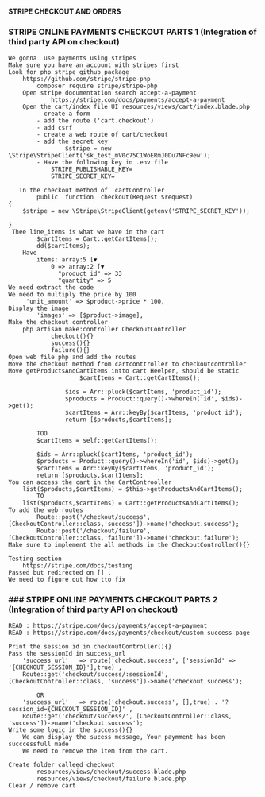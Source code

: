 #### STRIPE CHECKOUT AND ORDERS

### STRIPE ONLINE PAYMENTS CHECKOUT PARTS 1 (Integration of third party API on checkout)
    We gonna  use payments using stripes
    Make sure you have an account with stripes first
    Look for php stripe github package
        https://github.com/stripe/stripe-php
            composer require stripe/stripe-php
        Open stripe documentation search accept-a-payment
                https://stripe.com/docs/payments/accept-a-payment
        Open the cart/index file UI resources/views/cart/index.blade.php
            - create a form 
            - add the route ('cart.checkout')
            - add csrf
            - create a web route of cart/checkout
            - add the secret key
                    $stripe = new \Stripe\StripeClient('sk_test_mV0c75C1WoERmJ0Du7NFc9ew');
            - Have the following key in .env file
                STRIPE_PUBLISHABLE_KEY=
                STRIPE_SECRET_KEY=

       In the checkout method of  cartController 
            public  function  checkout(Request $request)
    {
        $stripe = new \Stripe\StripeClient(getenv('STRIPE_SECRET_KEY'));

    }
     Thee line_items is what we have in the cart
            $cartItems = Cart::getCartItems();
            dd($cartItems);
        Have 
            items: array:5 [▼
                0 => array:2 [▼
                  "product_id" => 33
                  "quantity" => 5
    We need extract the code 
    We need to multiply the price by 100
         'unit_amount' => $product->price * 100,
    Display the image
            'images' => [$product->image],
    Make the checkout controller
        php artisan make:controller CheckoutController 
                checkout(){} 
                success(){}
                failure(){}
    Open web file php and add the routes
    Move the checkout method from cartconttroller to checkoutcontroller
    Move getProductsAndCartItems intto cart Heelper, should be static
                        $cartItems = Cart::getCartItems();

                    $ids = Arr::pluck($cartItems, 'product_id');
                    $products = Product::query()->whereIn('id', $ids)->get();
                    $cartItems = Arr::keyBy($cartItems, 'product_id');
                    return [$products,$cartItems];

            TOO
            $cartItems = self::getCartItems();

            $ids = Arr::pluck($cartItems, 'product_id');
            $products = Product::query()->whereIn('id', $ids)->get();
            $cartItems = Arr::keyBy($cartItems, 'product_id');
            return [$products,$cartItems];
    You can access the cart in the CartControoller 
        list($products,$cartItems) = $this->getProductsAndCartItems();
            TO
        list($products,$cartItems) = Cart::getProductsAndCartItems();
    To add the web routes
            Route::post('/checkout/success', [CheckoutController::class,'success'])->name('checkout.success');
            Route::post('/checkout/failure', [CheckoutController::class,'failure'])->name('checkout.failure');
    Make sure to implement the all methods in the CheckoutController(){}
    
    Testing section
        https://stripe.com/docs/testing
    Passed but redirected on [] .
    We need to figure out how tto fix

### ### STRIPE ONLINE PAYMENTS CHECKOUT PARTS 2 (Integration of third party API on checkout)
    READ : https://stripe.com/docs/payments/accept-a-payment
    READ : https://stripe.com/docs/payments/checkout/custom-success-page
    
    Print the session id in checkoutController(){}
    Pass the sessionId in success_url   
        'success_url'   => route('checkout.success', ['sessionId' => '{CHECKOUT_SESSION_ID}'],true) ,
        Route::get('checkout/success/:sessionId', [CheckoutController::class, 'success'])->name('checkout.success');

            OR
        'success_url'   => route('checkout.success', [],true) . '?session_id={CHECKOUT_SESSION_ID}' ,
        Route::get('checkout/success/', [CheckoutController::class, 'success'])->name('checkout.success');
    Write some logic in the success(){}
        We can display the sucess message, Your paymment has been succcessfull made
        We need to remove the item from the cart.

    Create folder calleed checkout
            resources/views/checkout/success.blade.php
            resources/views/checkout/failure.blade.php
    Clear / remove cart 
